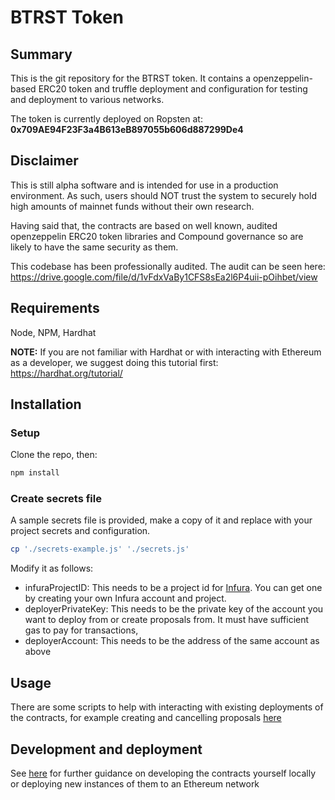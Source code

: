 # BTRST Token

## Summary

This is the git repository for the BTRST token. It contains a openzeppelin-based ERC20 token and truffle deployment and configuration for testing and deployment to various networks.

The token is currently deployed on Ropsten at: **0x709AE94F23F3a4B613eB897055b606d887299De4**

## Disclaimer

This is still alpha software and is intended for use in a production environment. As such, users should NOT trust the system to securely hold high amounts of mainnet funds without their own research.

Having said that, the contracts are based on well known, audited openzeppelin ERC20 token libraries and Compound governance so are likely to have the same security as them.

This codebase has been professionally audited. The audit can be seen here: https://drive.google.com/file/d/1vFdxVaBy1CFS8sEa2l6P4uii-pOihbet/view

## Requirements

Node, NPM, Hardhat

**NOTE:** If you are not familiar with Hardhat or with interacting with Ethereum as a developer, we suggest doing this tutorial first: https://hardhat.org/tutorial/

## Installation

### Setup
Clone the repo, then:

```bash
npm install
```

### Create secrets file

A sample secrets file is provided, make a copy of it and replace with your project secrets and configuration.

```bash
cp './secrets-example.js' './secrets.js'
```

Modify it as follows:
 - infuraProjectID: This needs to be a project id for [Infura](https://infura.io/). You can get one by creating your own Infura account and project.
 - deployerPrivateKey: This needs to be the private key of the account you want to deploy from or create proposals from. It must have sufficient gas to pay for transactions,
 - deployerAccount: This needs to be the address of the same account as above

## Usage
There are some scripts to help with interacting with existing deployments of the contracts, for example creating and cancelling proposals [here](./docs/proposal-creation.md)

## Development and deployment
See [here](./docs/development-and-deployment.md) for further guidance on developing the contracts yourself locally or deploying new instances of them to an Ethereum network
